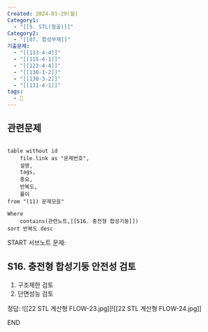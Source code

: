 ```yaml
---
Created: 2024-01-29(월)
Category1:
  - "[[5. STL(철골)]]"
Category2:
  - "[[07. 합성부재]]"
기출문제:
  - "[[113-4-4]]"
  - "[[115-4-1]]"
  - "[[123-4-4]]"
  - "[[130-1-2]]"
  - "[[130-3-2]]"
  - "[[131-4-1]]"
tags:
  - 🧮
---
```

## 관련문제
```dataview

table without id
	file.link as "문제번호",
	설명,
	tags,
	중요,
	반복도,
	풀이
from "(11) 문제모음"

Where
	contains(관련노트,[[S16. 충전형 합성기둥]])
sort 반복도 desc

```

START
서브노트
문제:  
## S16. 충전형 합성기둥 안전성 검토 
1. 구조제한 검토
2. 단면성능 검토

정답: 
![[22 STL 계산형 FLOW-23.jpg]]![[22 STL 계산형 FLOW-24.jpg]]
<!--ID: 1704617828239-->
END

